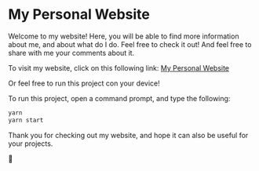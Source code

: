 # My Personal Website
Welcome to my website! Here, you will be able to find more information about me, and about what do I do. Feel free to check it out! And feel free to share with me your comments about it.

To visit my website, click on this following link: [My Personal Website](https://www.google.com/)

Or feel free to run this project con your device!

To run this project, open a command prompt, and type the following:
```bash
yarn
yarn start
```
Thank you for checking out my website, and hope it can also be useful for your projects.

🤙